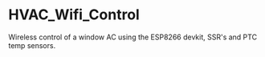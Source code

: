 # HVAC_Wifi_Control
Wireless control of a window AC using the ESP8266 devkit, SSR's and PTC temp sensors.

